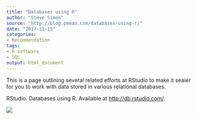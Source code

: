 ```yaml
---
title: "Databases using R"
author: "Steve Simon"
source: "http://blog.pmean.com/databases-using-r/"
date: "2017-11-15"
categories:
- Recommendation
tags:
- R software
- SQL
output: html_document
---
```


This is a page outlining several related efforts at RStudio to make it
seaier for you to work with data stored in various relational
databases.

<!---More--->

RStudio. Databases using R. Available at <http://db.rstudio.com/>.

![](http://www.pmean.com/images/images/17/databases-using-r01.png)




